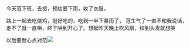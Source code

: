 今天范下班，去接，预估要下雨，收了衣服，

路上一起去吃烧鸡，挺好吃的，吃到一半下暴雨了，
范生气了一直不和我说话，走不了就一直哄，终于哄到开心了。想起昨天晚上吹风扇，绞到头发就想笑


以后要耐心点对范![](http://upload-images.jianshu.io/upload_images/6904315-d515a07949548e8a.jpg?imageMogr2/auto-orient/strip%7CimageView2/2/w/1080/q/50)
